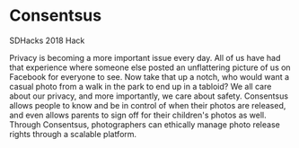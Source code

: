 # Consentsus
SDHacks 2018 Hack

Privacy is becoming a more important issue every day. All of us have had that experience where someone else posted an unflattering picture of us on Facebook for everyone to see. Now take that up a notch, who would want a casual photo from a walk in the park to end up in a tabloid? We all care about our privacy, and more importantly, we care about safety. Consentsus allows people to know and be in control of when their photos are released, and even allows parents to sign off for their children's photos as well. Through Consentsus, photographers can ethically manage photo release rights through a scalable platform.
